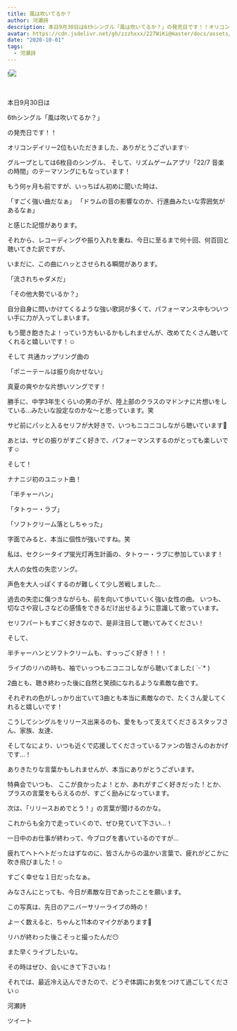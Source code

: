 ```yaml
---
title: 風は吹いてるか？
author: 河瀬詩
description: 本日9月30日は6thシングル「風は吹いてるか？」の発売日です！！オリコンデイリー2位もいただきました、ありがとうございます✨グループとしては6枚目のシングル、そ...
avatar: https://cdn.jsdelivr.net/gh/zzzhxxx/227WiKi@master/docs/assets/photo/avatar/uta.jpg
date: "2020-10-01"
tags:
  - 河瀬詩
---
```


!![](https://cdn.jsdelivr.net/gh/zzzhxxx/227WiKi-image@master/blog-image/uta-2020-10-01_1.jpg)



  ﻿

本日9月30日は



6thシングル「風は吹いてるか？」



の発売日です！！



オリコンデイリー2位もいただきました、ありがとうございます✨





グループとしては6枚目のシングル、
そして、リズムゲームアプリ「22/7 音楽の時間」のテーマソングにもなっています！




もう何ヶ月も前ですが、いっちばん初めに聞いた時は、

「すごく強い曲だなぁ」
「ドラムの音の影響なのか、行進曲みたいな雰囲気があるなぁ」

と感じた記憶があります。



それから、レコーディングや振り入れを重ね、今日に至るまで何十回、何百回と聴いてきた訳ですが、



いまだに、この曲にハッとさせられる瞬間があります。


「流されちゃダメだ」

「その他大勢でいるか？」



自分自身に問いかけてくるような強い歌詞が多くて、パフォーマンス中もついつい手に力が入ってしまいます。



もう聞き飽きたよ！っていう方もいるかもしれませんが、改めてたくさん聴いてくれると嬉しいです！☺️








そして
共通カップリング曲の


「ポニーテールは振り向かせない」



真夏の爽やかな片想いソングです！


勝手に、中学3年生くらいの男の子が、陸上部のクラスのマドンナに片想いをしている…みたいな設定なのかな〜と思っています。笑


サビ前にパッと入るセリフが大好きで、いつもニコニコしながら聴いています🥰


あとは、サビの振りがすごく好きで、パフォーマンスするのがとっても楽しいです☺︎







そして！


ナナニジ初のユニット曲！




「半チャーハン」

「タトゥー・ラブ」

「ソフトクリーム落としちゃった」


字面でみると、本当に個性が強いですね。笑






私は、セクシータイプ蛍光灯再生計画の、タトゥー・ラブに参加しています！


大人の女性の失恋ソング。


声色を大人っぽくするのが難しくて少し苦戦しました…


過去の失恋に傷つきながらも、前を向いて歩いていく強い女性の曲。
いつも、切なさや寂しさなどの感情をできるだけ出せるように意識して歌っています。


セリフパートもすごく好きなので、是非注目して聴いてみてください！





そして、

半チャーハンとソフトクリームも、すっっごく好き！！！


ライブのリハの時も、袖でいっつもニコニコしながら聴いてました( ˊᵕˋ* )


2曲とも、聴き終わった後に自然と笑顔になれるような素敵な曲です。



それぞれの色がしっかり出ていて3曲とも本当に素敵なので、たくさん愛してくれると嬉しいです！








こうしてシングルをリリース出来るのも、愛をもって支えてくださるスタッフさん、家族、友達、


そしてなにより、いつも近くで応援してくださっているファンの皆さんのおかげです…！


ありきたりな言葉かもしれませんが、本当にありがとうございます。



特典会でいつも、
ここが良かったよ！とか、あれがすごく好きだった！とか、プラスの言葉をもらえるのが、すごく励みになっています。


次は、「リリースおめでとう！」の言葉が聞けるのかな。



これからも全力で走っていくので、ぜひ見ていて下さい…！







一日中のお仕事が終わって、今ブログを書いているのですが…


疲れてヘトヘトだったはずなのに、皆さんからの温かい言葉で、疲れがどこかに吹き飛びました！☺️


すごく幸せな１日だったなぁ。


みなさんにとっても、今日が素敵な日であったことを願います。












この写真は、先日のアニバーサリーライブの時の！


よーく数えると、ちゃんと11本のマイクがあります🎤


リハが終わった後こそっと撮ったんだ😶






また早くライブしたいな。



その時はぜひ、会いにきて下さいね！








それでは、最近冷え込んできたので、どうぞ体調にお気をつけて過ごしてください☺️






河瀬詩


ツイート




